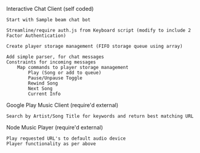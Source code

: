 Interactive Chat Client (self coded)

	Start with Sample beam chat bot
	
	Streamline/require auth.js from Keyboard script (modify to include 2 Factor Authentication)
	
	Create player storage management (FIFO storage queue using array)
	
	Add simple parser, for chat messages
	Constraints for incoming messages
		Map commands to player storage management
			Play (Song or add to queue)
			Pause/Unpause Toggle
			Rewind Song
			Next Song
			Current Info

Google Play Music Client (require'd external)

	Search by Artist/Song Title for keywords and return best matching URL

Node Music Player (require'd external)

	Play requested URL's to default audio device
	Player functionality as per above







